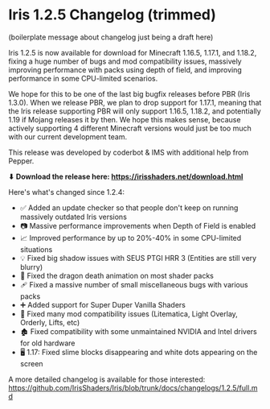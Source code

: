 # Iris 1.2.5 Changelog (trimmed)

(boilerplate message about changelog just being a draft here)

Iris 1.2.5 is now available for download for Minecraft 1.16.5, 1.17.1, and 1.18.2, fixing a huge number of bugs and mod compatibility issues, massively improving performance with packs using depth of field, and improving performance in some CPU-limited scenarios.

We hope for this to be one of the last big bugfix releases before PBR (Iris 1.3.0). When we release PBR, we plan to drop support for 1.17.1, meaning that the Iris release supporting PBR will only support 1.16.5, 1.18.2, and potentially 1.19 if Mojang releases it by then. We hope this makes sense, because actively supporting 4 different Minecraft versions would just be too much with our current development team.

This release was developed by coderbot & IMS with additional help from Pepper.

**⬇ Download the release here: https://irisshaders.net/download.html**

Here's what's changed since 1.2.4:

- ✅ Added an update checker so that people don't keep on running massively outdated Iris versions
- 📷 Massive performance improvements when Depth of Field is enabled
- 📈 Improved performance by up to 20%-40% in some CPU-limited situations
- 💡 Fixed big shadow issues with SEUS PTGI HRR 3 (Entities are still very blurry)
- 🐲 Fixed the dragon death animation on most shader packs
- 🩹 Fixed a massive number of small miscellaneous bugs with various packs
- ➕ Added support for Super Duper Vanilla Shaders
- 🤝 Fixed many mod compatibility issues (Litematica, Light Overlay, Orderly, Lifts, etc)
- 🏚️ Fixed compatibility with some unmaintained NVIDIA and Intel drivers for old hardware
- 🖥️ 1.17: Fixed slime blocks disappearing and white dots appearing on the screen

A more detailed changelog is available for those interested: <https://github.com/IrisShaders/Iris/blob/trunk/docs/changelogs/1.2.5/full.md>
